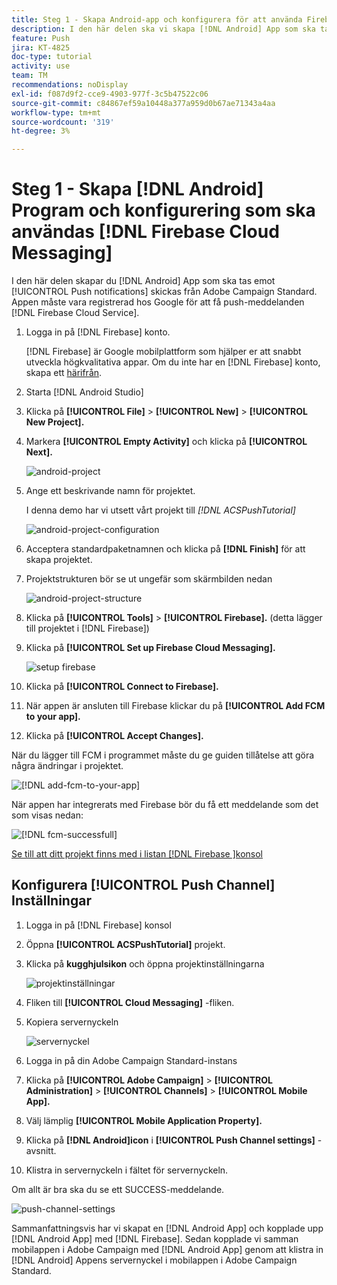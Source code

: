 ```yaml
---
title: Steg 1 - Skapa Android-app och konfigurera för att använda Firebase Cloud Messaging
description: I den här delen ska vi skapa [!DNL Android] App som ska tas emot [!UICONTROL Push notifications] skickas från Adobe Campaign Standard. Appen måste vara registrerad hos Google för att du ska kunna ta emot push-meddelanden [!DNL Firebase Cloud Service].
feature: Push
jira: KT-4825
doc-type: tutorial
activity: use
team: TM
recommendations: noDisplay
exl-id: f087d9f2-cce9-4903-977f-3c5b47522c06
source-git-commit: c84867ef59a10448a377a959d0b67ae71343a4aa
workflow-type: tm+mt
source-wordcount: '319'
ht-degree: 3%

---
```


# Steg 1 - Skapa [!DNL Android] Program och konfigurering som ska användas [!DNL Firebase Cloud Messaging]

I den här delen skapar du [!DNL Android] App som ska tas emot [!UICONTROL Push notifications] skickas från Adobe Campaign Standard. Appen måste vara registrerad hos Google för att få push-meddelanden [!DNL Firebase Cloud Service].

1. Logga in på [!DNL Firebase] konto.

   [!DNL Firebase] är Google mobilplattform som hjälper er att snabbt utveckla högkvalitativa appar. Om du inte har en [!DNL Firebase] konto, skapa ett [härifrån](https://firebase.google.com).

2. Starta [!DNL Android Studio]
3. Klicka på **[!UICONTROL File]** > **[!UICONTROL New]** > **[!UICONTROL New Project].**
4. Markera **[!UICONTROL Empty Activity]** och klicka på **[!UICONTROL Next].**

   ![android-project](assets/android-project.PNG)

5. Ange ett beskrivande namn för projektet.

   I denna demo har vi utsett vårt projekt till *[!DNL ACSPushTutorial]*

   ![android-project-configuration](assets/android-project-configuration.PNG)

6. Acceptera standardpaketnamnen och klicka på **[!DNL Finish]** för att skapa projektet.
7. Projektstrukturen bör se ut ungefär som skärmbilden nedan

   ![android-project-structure](assets/android-project-structure.PNG)

8. Klicka på **[!UICONTROL Tools]** > **[!UICONTROL Firebase].** (detta lägger till projektet i [!DNL Firebase])
9. Klicka på **[!UICONTROL Set up Firebase Cloud Messaging].**

   ![setup firebase](assets/android-project-firebase-messaging.PNG)

10. Klicka på **[!UICONTROL Connect to Firebase].**
11. När appen är ansluten till Firebase klickar du på **[!UICONTROL Add FCM to your app].**
12. Klicka på **[!UICONTROL Accept Changes].**

   När du lägger till FCM i programmet måste du ge guiden tillåtelse att göra några ändringar i projektet.

   ![[!DNL add-fcm-to-your-app]](assets/firebase-add-fcm-to-app.PNG)

När appen har integrerats med Firebase bör du få ett meddelande som det som visas nedan:

![[!DNL fcm-successfull]](assets/android-firebase-success.PNG)

[Se till att ditt projekt finns med i listan [!DNL Firebase ]konsol](https://console.firebase.google.com/)

## Konfigurera [!UICONTROL Push Channel] Inställningar

1. Logga in på [!DNL Firebase] konsol
2. Öppna **[!UICONTROL ACSPushTutorial]** projekt.
3. Klicka på **kugghjulsikon** och öppna projektinställningarna

   ![projektinställningar](assets/firebase-project-settings.PNG)

4. Fliken till **[!UICONTROL Cloud Messaging]** -fliken.
5. Kopiera servernyckeln

   ![servernyckel](assets/firebase-server-key.PNG)

6. Logga in på din Adobe Campaign Standard-instans
7. Klicka på **[!UICONTROL Adobe Campaign]** > **[!UICONTROL Administration]** > **[!UICONTROL Channels]** > **[!UICONTROL Mobile App].**
8. Välj lämplig **[!UICONTROL Mobile Application Property].**
9. Klicka på **[!DNL Android]icon** i **[!UICONTROL Push Channel settings]** -avsnitt.
10. Klistra in servernyckeln i fältet för servernyckeln.

Om allt är bra ska du se ett SUCCESS-meddelande.

![push-channel-settings](assets/push-channel-settings.PNG)

Sammanfattningsvis har vi skapat en [!DNL Android App] och kopplade upp [!DNL Android App] med [!DNL Firebase]. Sedan kopplade vi samman mobilappen i Adobe Campaign med [!DNL Android App] genom att klistra in [!DNL Android] Appens servernyckel i mobilappen i Adobe Campaign Standard.
